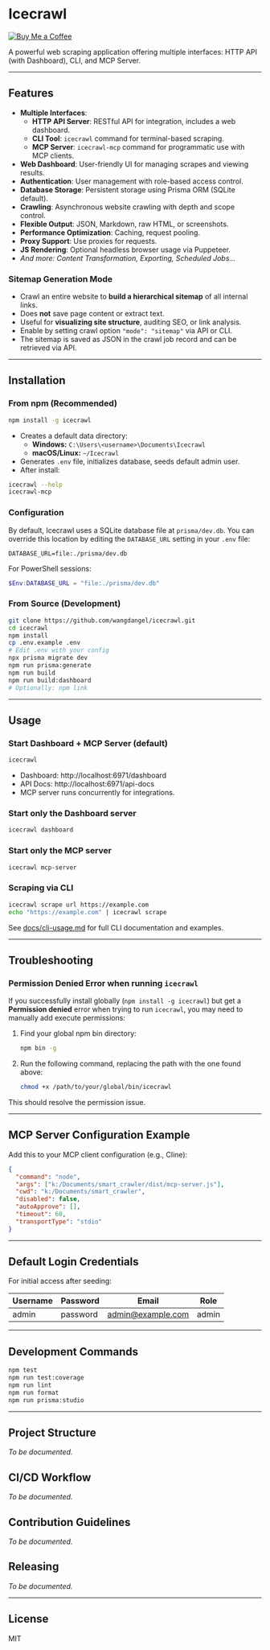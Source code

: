 # Icecrawl

[![Buy Me a Coffee](https://img.shields.io/badge/Buy%20Me%20a%20Coffee-Donate-yellow?logo=buy-me-a-coffee&style=flat-square)](https://buymeacoffee.com/ambientflare)

A powerful web scraping application offering multiple interfaces: HTTP API (with Dashboard), CLI, and MCP Server.

---

## Features

- **Multiple Interfaces**:
  - **HTTP API Server**: RESTful API for integration, includes a web dashboard.
  - **CLI Tool**: `icecrawl` command for terminal-based scraping.
  - **MCP Server**: `icecrawl-mcp` command for programmatic use with MCP clients.
- **Web Dashboard**: User-friendly UI for managing scrapes and viewing results.
- **Authentication**: User management with role-based access control.
- **Database Storage**: Persistent storage using Prisma ORM (SQLite default).
- **Crawling**: Asynchronous website crawling with depth and scope control.
- **Flexible Output**: JSON, Markdown, raw HTML, or screenshots.
- **Performance Optimization**: Caching, request pooling.
- **Proxy Support**: Use proxies for requests.
- **JS Rendering**: Optional headless browser usage via Puppeteer.
- _And more: Content Transformation, Exporting, Scheduled Jobs..._

### Sitemap Generation Mode

- Crawl an entire website to **build a hierarchical sitemap** of all internal links.
- Does **not** save page content or extract text.
- Useful for **visualizing site structure**, auditing SEO, or link analysis.
- Enable by setting crawl option `"mode": "sitemap"` via API or CLI.
- The sitemap is saved as JSON in the crawl job record and can be retrieved via API.

---

## Installation

### From npm (Recommended)

```bash
npm install -g icecrawl
```

- Creates a default data directory:
  - **Windows:** `C:\Users\<username>\Documents\Icecrawl`
  - **macOS/Linux:** `~/Icecrawl`
- Generates `.env` file, initializes database, seeds default admin user.
- After install:

```bash
icecrawl --help
icecrawl-mcp
```

### Configuration

By default, Icecrawl uses a SQLite database file at `prisma/dev.db`. You can override this location by editing the `DATABASE_URL` setting in your `.env` file:
```env
DATABASE_URL=file:./prisma/dev.db
```

For PowerShell sessions:
```powershell
$Env:DATABASE_URL = "file:./prisma/dev.db"
```

### From Source (Development)

```bash
git clone https://github.com/wangdangel/icecrawl.git
cd icecrawl
npm install
cp .env.example .env
# Edit .env with your config
npx prisma migrate dev
npm run prisma:generate
npm run build
npm run build:dashboard
# Optionally: npm link
```

---

## Usage

### Start Dashboard + MCP Server (default)

```bash
icecrawl
```

- Dashboard: http://localhost:6971/dashboard
- API Docs: http://localhost:6971/api-docs
- MCP server runs concurrently for integrations.

### Start only the Dashboard server

```bash
icecrawl dashboard
```

### Start only the MCP server

```bash
icecrawl mcp-server
```

### Scraping via CLI

```bash
icecrawl scrape url https://example.com
echo "https://example.com" | icecrawl scrape
```

See [docs/cli-usage.md](docs/cli-usage.md) for full CLI documentation and examples.

---

## Troubleshooting

### Permission Denied Error when running `icecrawl`

If you successfully install globally (`npm install -g icecrawl`) but get a **Permission denied** error when trying to run `icecrawl`, you may need to manually add execute permissions:

1. Find your global npm bin directory:

   ```bash
   npm bin -g
   ```

2. Run the following command, replacing the path with the one found above:

   ```bash
   chmod +x /path/to/your/global/bin/icecrawl
   ```

This should resolve the permission issue.

---

## MCP Server Configuration Example

Add this to your MCP client configuration (e.g., Cline):

```json
{
  "command": "node",
  "args": ["k:/Documents/smart_crawler/dist/mcp-server.js"],
  "cwd": "k:/Documents/smart_crawler",
  "disabled": false,
  "autoApprove": [],
  "timeout": 60,
  "transportType": "stdio"
}
```

---

## Default Login Credentials

For initial access after seeding:

| Username | Password | Email             | Role  |
| -------- | -------- | ----------------- | ----- |
| admin    | password | admin@example.com | admin |

---

## Development Commands

```bash
npm test
npm run test:coverage
npm run lint
npm run format
npm run prisma:studio
```

---

## Project Structure

_To be documented._

## CI/CD Workflow

_To be documented._

## Contribution Guidelines

_To be documented._

## Releasing

_To be documented._

---

## License

MIT
